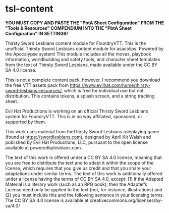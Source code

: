 # tsl-content
**YOU MUST COPY AND PASTE THE "PbtA Sheet Configuration" FROM THE "Tools & Resources" COMPENDIUM INTO THE "PbtA Sheet Configuration" IN SETTINGS!**

Thirsty Sword Lesbians content module for FoundryVTT.
This is the unofficial Thirsty Sword Lesbians content module for asacolips' Powered by the Apocalypse system! This module includes all the moves, playbook information, worldbuliding and safety tools, and character sheet templates from the text of Thirsty Sword Lesbians, made available under the CC BY SA 4.0 license.



This is not a complete content pack, however. I recommend you download the free VTT assets pack from https://www.evilhat.com/home/thirsty-sword-lesbians-resources/, which is free for individual use but not distribution. This contains tokens, a splash screen, and a string tracking sheet.



Evil Hat Productions is working on an official Thirsty Sword Lesbians system for FoundryVTT. This is in no way affiliated, sponsored, or supported by them.



This work uses material from theThirsty Sword Lesbians roleplaying game (found at https://swordlesbians.com), designed by April Kit Walsh and published by Evil Hat Productions, LLC, pursuant to the open license available at poweredbylesbians.com.



The text of this work is offered under a CC BY SA 4.0 license, meaning that you are free to distribute the text and to adapt it within the scope of the license, which requires that you give us credit and that you share your adaptations under similar terms. The text of this work is additionally offered under a license having the terms of CC BY SA 4.0, except: (1) if the Adapted Material is a literary work (such as an RPG book), then the Adapter’s License need only be applied to the text (not, for instance, illustrations) and (2) you must include this and the following sentence in your licensing terms. The CC BY SA 4.0 license is available at creativecommons.org/licenses/by-sa/4.0/
